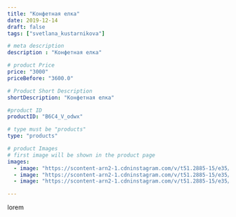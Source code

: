 ```yaml
---
title: "Конфетная елка"
date: 2019-12-14
draft: false
tags: ["svetlana_kustarnikova"]

# meta description
description : "Конфетная елка"

# product Price
price: "3000"
priceBefore: "3600.0"

# Product Short Description
shortDescription: "Конфетная елка"

#product ID
productID: "B6C4_V_odwx"

# type must be "products"
type: "products"

# product Images
# first image will be shown in the product page
images:
  - image: "https://scontent-arn2-1.cdninstagram.com/v/t51.2885-15/e35/78987139_578316539637155_3942530548202117616_n.jpg?se=7&tp=1&_nc_ht=scontent-arn2-1.cdninstagram.com&_nc_cat=111&_nc_ohc=SvJjjjkKl-8AX-M-y9T&ccb=7-4&oh=6b91b57b488988ab6ce3e6e4b66ba3d7&oe=6084EF5C&ig_cache_key=MjE5ODU3MDIwMzIzNTgzOTExNw%3D%3D.2-ccb7-4"
  - image: "https://scontent-arn2-1.cdninstagram.com/v/t51.2885-15/e35/79188867_2429548300506746_2995674756477925042_n.jpg?se=7&tp=1&_nc_ht=scontent-arn2-1.cdninstagram.com&_nc_cat=102&_nc_ohc=um3cA_1-vqoAX9M-fWZ&ccb=7-4&oh=e51c7ae40b07ff75551ba6886a253bc0&oe=60851A98&ig_cache_key=MjE5ODU3MDIwMzI1Mjc3NDI5MQ%3D%3D.2-ccb7-4"
  - image: "https://scontent-arn2-1.cdninstagram.com/v/t51.2885-15/e35/79720100_174744967054437_2853519052399049764_n.jpg?se=7&tp=1&_nc_ht=scontent-arn2-1.cdninstagram.com&_nc_cat=109&_nc_ohc=7ZSEo2z8Hf0AX_2vfnV&ccb=7-4&oh=a578ba4d45c2d05635a90dcc80febbb9&oe=60846698&ig_cache_key=MjE5ODU3MDIwMzI0NDE4NTIzNw%3D%3D.2-ccb7-4"

---
```

lorem
